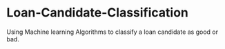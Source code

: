# Loan-Candidate-Classification
Using Machine learning Algorithms to classify a loan candidate as good or bad.

